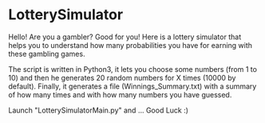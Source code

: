 # LotterySimulator
Hello! Are you a gambler? Good for you!
Here is a lottery simulator that helps you to understand how many probabilities you have for earning with these gambling games.

The script is written in Python3, it lets you choose some numbers (from 1 to 10) and then he generates 20 random numbers for X times (10000 by default).
Finally, it generates a file (Winnings_Summary.txt) with a summary of how many times and with how many numbers you have guessed.

Launch "LotterySimulatorMain.py" and ... Good Luck :)
